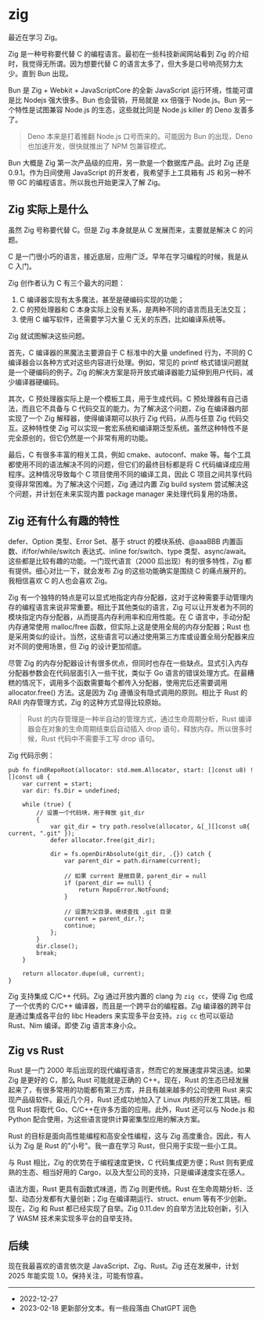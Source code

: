 # zig

最近在学习 Zig。

Zig 是一种号称要代替 C 的编程语言。最初在一些科技新闻网站看到 Zig 的介绍时，我觉得无所谓。因为想要代替 C 的语言太多了，但大多是口号响亮努力太少。直到 Bun 出现。

Bun 是 Zig + Webkit + JavaScriptCore 的全新 JavaScript 运行环境，性能可谓是比 Nodejs 强大很多。Bun 也会营销，开局就是 xx 倍强于 Node.js。Bun 另一个特性是试图兼容 Node.js 的生态，这些就比同是 Node.js killer 的 Deno 友善多了。

> Deno 本来是打着推翻 Node.js 口号而来的。可能因为 Bun 的出现，Deno 也加速开发，很快就推出了 NPM 包兼容模式。

Bun 大概是 Zig 第一次产品级的应用，另一款是一个数据库产品。此时 Zig 还是 0.9.1。作为日间使用 JavaScript 的开发者，我希望手上工具箱有 JS 和另一种不带 GC 的编程语言。所以我也开始更深入了解 Zig。

## Zig 实际上是什么

虽然 Zig 号称要代替 C。但是 Zig 本身就是从 C 发展而来，主要就是解决 C 的问题。

C 是一门很小巧的语言，接近底层，应用广泛。早年在学习编程的时候，我是从 C 入门。

Zig 创作者认为 C 有三个最大的问题：

1. C 编译器实现有太多魔法，甚至是硬编码实现的功能；
2. C 的预处理器和 C 本身实际上没有关系，是两种不同的语言而且无法交互；
3. 使用 C 编写软件，还需要学习大量 C 无关的东西，比如编译系统等。

Zig 就试图解决这些问题。

首先，C 编译器的黑魔法主要源自于 C 标准中的大量 undefined 行为，不同的 C 编译器会以各种方式对这些内容进行处理。例如，常见的 printf 格式错误问题就是一个硬编码的例子。Zig 的解决方案是将开放式编译器能力延伸到用户代码，减少编译器硬编码。

其次，C 预处理器实际上是一个模板工具，用于生成代码。C 预处理器有自己语法，而且它不具备与 C 代码交互的能力。为了解决这个问题，Zig 在编译器内部实现了一个 Zig 解释器，使得编译期可以执行 Zig 代码，从而与任意 Zig 代码交互。这种特性使 Zig 可以实现一套宏系统和编译期泛型系统。虽然这种特性不是完全原创的，但它仍然是一个非常有用的功能。

最后，C 有很多丰富的相关工具，例如 cmake、autoconf、make 等。每个工具都使用不同的语法解决不同的问题，但它们的最终目标都是将 C 代码编译成应用程序。这种情况导致每个 C 项目使用不同的编译工具，因此 C 项目之间共享代码变得非常困难。为了解决这个问题，Zig 通过内置 Zig build system 尝试解决这个问题，并计划在未来实现内置 package manager 来处理代码复用的场景。

## Zig 还有什么有趣的特性

defer、Option 类型、Error Set、基于 struct 的模块系统、@aaaBBB 内置函数、if/for/while/switch 表达式、inline for/switch、type 类型、async/await。这些都是比较有趣的功能。一门现代语言（2000 后出现）有的很多特性，Zig 都有提供。细心对比一下，就会发布 Zig 的这些功能确实是围绕 C 的痛点展开的。我相信喜欢 C 的人也会喜欢 Zig。

Zig 有一个独特的特点是可以显式地指定内存分配器，这对于这种需要手动管理内存的编程语言来说非常重要。相比于其他类似的语言，Zig 可以让开发者为不同的模块指定内存分配器，从而提高内存利用率和应用性能。在 C 语言中，手动分配内存通常使用 malloc/free 函数，但实际上这是使用全局的内存分配器；Rust 也是采用类似的设计。当然，这些语言可以通过使用第三方库或设置全局分配器来应对不同的使用场景，但 Zig 的设计更加彻底。

尽管 Zig 的内存分配器设计有很多优点，但同时也存在一些缺点。显式引入内存分配器参数会在代码层面引入一些干扰，类似于 Go 语言的错误处理方式。在最糟糕的情况下，调用多个函数需要每个都传入分配器，使用完后还需要调用 allocator.free() 方法。这是因为 Zig 遵循没有隐式调用的原则。相比于 Rust 的 RAII 内存管理方式，Zig 的这种方式显得比较原始。

> Rust 的内存管理是一种半自动的管理方式，通过生命周期分析，Rust 编译器会在对象的生命周期结束后自动插入 drop 语句，释放内存。所以很多时候，Rust 代码中不需要手工写 drop 语句。

Zig 代码示例：

```zig
pub fn findRepoRoot(allocator: std.mem.Allocator, start: []const u8) ![]const u8 {
    var current = start;
    var dir: fs.Dir = undefined;

    while (true) {
        // 设置一个代码块，用于释放 git_dir
        {
            var git_dir = try path.resolve(allocator, &[_][]const u8{ current, ".git" });
            defer allocator.free(git_dir);

            dir = fs.openDirAbsolute(git_dir, .{}) catch {
                var parent_dir = path.dirname(current);

                // 如果 current 是根目录，parent_dir = null
                if (parent_dir == null) {
                    return RepoError.NotFound;
                }

                // 设置为父目录，继续查找 .git 目录
                current = parent_dir.?;
                continue;
            };
        }
        dir.close();
        break;
    }

    return allocator.dupe(u8, current);
}
```

Zig 支持集成 C/C++ 代码。Zig 通过开放内置的 clang 为 `zig cc`，使得 Zig 也成了一个优秀的 C/C++ 编译器，而且是一个跨平台的编程器。Zig 编译器的跨平台是通过集成各平台的 libc Headers 来实现多平台支持。`zig cc` 也可以驱动 Rust、Nim 编译。即使 Zig 语言本身小众。

## Zig vs Rust

Rust 是一门 2000 年后出现的现代编程语言，然而它的发展速度非常迅速。如果 Zig 是更好的 C，那么 Rust 可能就是正确的 C++。现在，Rust 的生态已经发展起来了，有很多常用的功能都有第三方库，并且有越来越多的公司使用 Rust 来实现产品级软件。最近几个月，Rust 还成功地加入了 Linux 内核的开发工具链。相信 Rust 将取代 Go、C/C++在许多方面的应用。此外，Rust 还可以与 Node.js 和 Python 配合使用，为这些语言提供计算密集型应用的解决方案。

Rust 的目标是面向高性能编程和高安全性编程，这与 Zig 高度重合。因此，有人认为 Zig 是 Rust 的"小号"。我一直在学习 Rust，但只用于实现一些小工具。

与 Rust 相比，Zig 的优势在于编程速度更快，C 代码集成更方便；Rust 则有更成熟的生态、相当好用的 Cargo，以及大型公司的支持，只是编译速度实在感人。

语法方面，Rust 更具有函数式味道，而 Zig 则更传统。Rust 在生命周期分析、泛型、动态分发都有大量创新；Zig 在编译期运行、struct、enum 等有不少创新。现在，Zig 和 Rust 都已经实现了自举。Zig 0.11.dev 的自举方法比较创新，引入了 WASM 技术来实现多平台的自举支持。

## 后续

现在我最喜欢的语言依次是 JavaScript、Zig、Rust。Zig 还在发展中，计划 2025 年能实现 1.0。保持关注，可能有惊喜。

----

- 2022-12-27
- 2023-02-18 更新部分文本。有一些段落由 ChatGPT 润色

